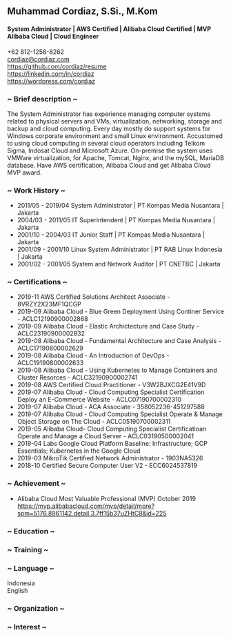 ## Muhammad Cordiaz, S.Si., M.Kom
#### System Administrator | AWS Certified | Alibaba Cloud Certified | MVP Alibaba Cloud | Cloud Engineer

+62 812-1258-8262\
cordiaz@cordiaz.com\
https://github.com/cordiaz/resume     
https://linkedin.com/in/cordiaz   
https://wordpress.com/cordiaz  

### ~ Brief description ~
The System Administrator has experience managing computer systems related to physical servers and VMs, virtualization, networking, storage and backup and cloud computing. Every day mostly do support systems for Windows corporate environment and small Linux environment. Accustomed to using cloud computing in several cloud operators including Telkom Sigma, Indosat Cloud and Microsoft Azure. On-premise the system uses VMWare virtualization, for Apache, Tomcat, Nginx, and the mySQL, MariaDB database. Have AWS certification, Alibaba Cloud and get Alibaba Cloud MVP award.
### ~ Work History ~
- 2011/05 - 2019/04 System Administrator | PT Kompas Media Nusantara | Jakarta
- 2004/03 - 2011/05 IT Superintendent | PT Kompas Media Nusantara | Jakarta
- 2001/10 - 2004/03 IT Junior Staff | PT Kompas Media Nusantara | Jakarta
- 2001/09 - 2001/10 Linux System Administrator | PT RAB Linux Indonesia | Jakarta
- 2001/02 - 2001/05 System and Network Auditor | PT CNETBC | Jakarta
### ~ Certifications ~
- 2019-11 AWS Certified Solutions Architect Associate - 8VRZY2X23MF1QCGP
- 2019-09 Alibaba Cloud - Blue Green Deployment Using Continer Service - ACLC12190900002868
- 2019-09 Alibaba Cloud - Elastic Archictecture and Case Study - ACLC23190900002832
- 2019-08 Alibaba Cloud - Fundamental Architecture and Case Analysis - ACLC17190800002629
- 2019-08 Alibaba Cloud - An Introduction of DevOps - ACLC19190800002633
- 2019-08 Alibaba Cloud - Using Kubernetes to Manage Containers and Cluster Resorces - ACLC32190900002741
- 2019-08 AWS Certified Cloud Practitioner - V3W2BJXCG2E41V9D
- 2019-07 Alibaba Cloud - Cloud Computing Specialist Certification Deploy an E-Commerce Website - ACLC07190700002310
- 2019-07 Alibaba Cloud - ACA Associate - 358052236-451297588
- 2019-07 Alibaba Cloud - Cloud Computing Specialist Operate & Manage Object Storage on The Cloud - ACLC05190700002311
- 2019-05 Alibaba Cloud- Cloud Computing Specialist Certificatioan Operate and Manage a Cloud Server - ACLC03190500002041
- 2019-04 Labs Google Cloud Platform Baseline: Infrastructure; GCP Essentials; Kubernetes in the Google Cloud
- 2019-03 MikroTik Certified Network Administrator - 1903NA5326
- 2018-10 Certified Secure Computer User V2 - ECC6024537819
### ~ Achievement ~
- Alibaba Cloud Most Valuable Professional (MVP) October 2019  
https://mvp.alibabacloud.com/mvp/detail/more?spm=5176.8961142.detail.3.7ff15b37uZHtC8&id=225
### ~ Education ~

### ~ Training ~

### ~ Language ~
Indonesia  
English  

### ~ Organization ~

### ~ Interest ~




